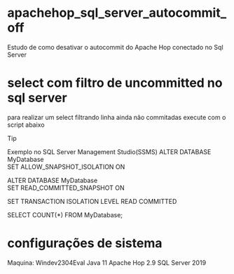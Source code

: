 # apachehop_sql_server_autocommit_off 
Estudo de como desativar o autocommit do Apache Hop conectado no Sql Server

# select com filtro de uncommitted no sql server
para realizar um select filtrando linha ainda não commitadas execute com o script abaixo

> [!TIP]
>Exemplo no SQL Server Management Studio(SSMS)
>ALTER DATABASE MyDatabase  
>SET ALLOW_SNAPSHOT_ISOLATION ON  
>  
>ALTER DATABASE MyDatabase  
>SET READ_COMMITTED_SNAPSHOT ON 
>
>SET TRANSACTION ISOLATION LEVEL READ COMMITTED
>
>SELECT COUNT(*) FROM MyDatabase;

# configurações de sistema
Maquina: Windev2304Eval
Java 11
Apache Hop 2.9
SQL Server 2019